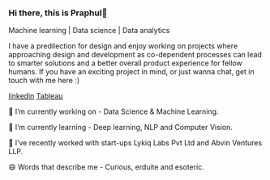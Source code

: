### Hi there, this is Praphul👋


Machine learning | Data science | Data analytics 

I have a predilection for design and enjoy working on projects where approaching design and development as co-dependent processes can lead to smarter solutions and a better overall product experience for fellow humans. If you have an exciting project in mind, or just wanna chat, get in touch with me here :)


[linkedin](https://www.linkedin.com/in/praphul-k-o/)
[Tableau](https://public.tableau.com/app/profile/praphul.kenkere.omkarmurthy)

🔭 I’m currently working on - Data Science & Machine Learning.

🌱 I’m currently learning - Deep learning, NLP and Computer Vision.

👯 I’ve recently worked with start-ups Lykiq Labs Pvt Ltd and Abvin Ventures LLP.

😄 Words that describe me - Curious, erduite and esoteric.
